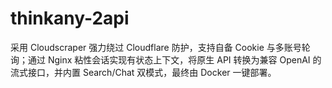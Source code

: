 # thinkany-2api
采用 Cloudscraper 强力绕过 Cloudflare 防护，支持自备 Cookie 与多账号轮询；通过 Nginx 粘性会话实现有状态上下文，将原生 API 转换为兼容 OpenAI 的流式接口，并内置 Search/Chat 双模式，最终由 Docker 一键部署。
